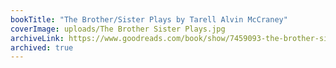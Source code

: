 ```yaml
---
bookTitle: "The Brother/Sister Plays by Tarell Alvin McCraney"
coverImage: uploads/The Brother Sister Plays.jpg
archiveLink: https://www.goodreads.com/book/show/7459093-the-brother-sister-plays
archived: true
---
```

